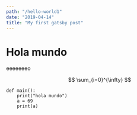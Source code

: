```yaml
---
path: "/hello-world1"
date: "2019-04-14"
title: "My first gatsby post"
---
```


# Hola mundo

eeeeeeeo

$$
\sum_{i=0}^{\infty}
$$

```python{numberLines: true}{4-5}
def main():
    print("hola mundo")
    a = 69
    print(a)
```